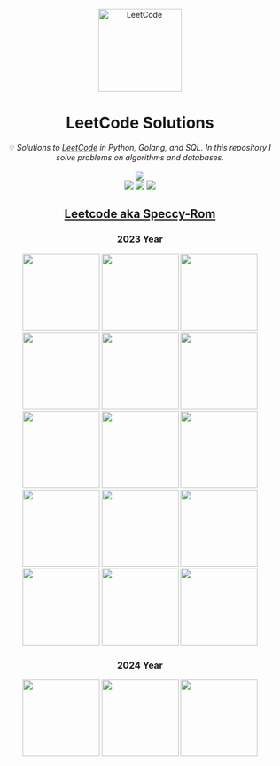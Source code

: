 <br/>
<div align="center">
<a href="https://walkccc.github.io/LeetCode/"><img src="https://i.imgur.com/IsS5xkZ.png" width="150" title="LeetCode" alt="LeetCode"></a>
<h1>LeetCode Solutions</h1>
<span>💡 <i>Solutions to <a href="https://leetcode.com/problemset/all/">LeetCode</a> in Python, Golang, and SQL. In this repository I solve problems on algorithms and databases. </i></span>
<br/>
<br/>
<img src="https://img.shields.io/badge/Solved-483/3013-blue.svg?style=flat-square" />
<br/>
<img src="https://img.shields.io/badge/Easy-140/780-5CB85D.svg?style=flat-square" />
<img src="https://img.shields.io/badge/Medium-255/1615-F0AE4E.svg?style=flat-square" />
<img src="https://img.shields.io/badge/Hard-88/683-D95450.svg?style=flat-square" />

<h2><a href="https://leetcode.com/Speccy-Rom/">Leetcode aka Speccy-Rom</a></h2>
<h3>2023 Year</h3>  
<img src="https://leetcode.com/static/images/badges/dcc-2023-1.png" width="139" height="139" />
<img src="https://leetcode.com/static/images/badges/dcc-2023-2.png" width="139" height="139" />
<img src="https://leetcode.com/static/images/badges/dcc-2023-3.png" width="139" height="139" />
<img src="https://leetcode.com/static/images/badges/dcc-2023-4.png" width="139" height="139" />
<img src="https://leetcode.com/static/images/badges/dcc-2023-5.png" width="139" height="139" />
<img src="https://leetcode.com/static/images/badges/dcc-2023-6.png" width="139" height="139" />
<img src="https://leetcode.com/static/images/badges/dcc-2023-7.png" width="139" height="139" />
<img src="https://leetcode.com/static/images/badges/dcc-2023-8.png" width="139" height="139" />
<img src="https://leetcode.com/static/images/badges/dcc-2023-9.png" width="139" height="139" />
<img src="https://leetcode.com/static/images/badges/dcc-2023-10.png" width="139" height="139" />
<img src="https://leetcode.com/static/images/badges/dcc-2023-11.png" width="139" height="139" />
<img src="https://leetcode.com/static/images/badges/dcc-2023-12.png" width="139" height="139" />
<img src="https://assets.leetcode.com/static_assets/marketing/lg2023.png" width="139" height="139" />
<img src="https://assets.leetcode.com/static_assets/marketing/lg100.png" width="139" height="139" />
<img src="https://assets.leetcode.com/static_assets/marketing/lg50.png" width="139" height="139" />
<h3>2024 Year</h3>  
<img src="https://leetcode.com/static/images/badges/dcc-2024-1.png" width="139" height="139" />
<img src="https://leetcode.com/static/images/badges/dcc-2024-2.png" width="139" height="139" />
<img src="https://assets.leetcode.com/static_assets/marketing/2024-50-lg.png" width="139" height="139" />
</div>
